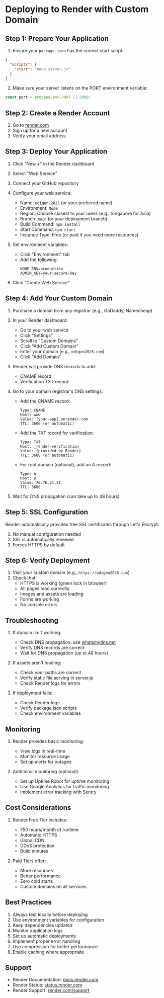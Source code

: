 # Deploying to Render with Custom Domain

## Step 1: Prepare Your Application
1. Ensure your `package.json` has the correct start script:
```json
{
  "scripts": {
    "start": "node server.js"
  }
}
```

2. Make sure your server listens on the PORT environment variable:
```javascript
const port = process.env.PORT || 3000;
```

## Step 2: Create a Render Account
1. Go to [render.com](https://render.com)
2. Sign up for a new account
3. Verify your email address

## Step 3: Deploy Your Application
1. Click "New +" in the Render dashboard
2. Select "Web Service"
3. Connect your GitHub repository
4. Configure your web service:
   - Name: `odigen-2025` (or your preferred name)
   - Environment: `Node`
   - Region: Choose closest to your users (e.g., Singapore for Asia)
   - Branch: `main` (or your deployment branch)
   - Build Command: `npm install`
   - Start Command: `npm start`
   - Instance Type: Free (or paid if you need more resources)

5. Set environment variables:
   - Click "Environment" tab
   - Add the following:
     ```
     NODE_ENV=production
     ADMIN_KEY=your-secure-key
     ```

6. Click "Create Web Service"

## Step 4: Add Your Custom Domain
1. Purchase a domain from any registrar (e.g., GoDaddy, Namecheap)
2. In your Render dashboard:
   - Go to your web service
   - Click "Settings"
   - Scroll to "Custom Domains"
   - Click "Add Custom Domain"
   - Enter your domain (e.g., `odigen2025.com`)
   - Click "Add Domain"

3. Render will provide DNS records to add:
   - CNAME record
   - Verification TXT record

4. Go to your domain registrar's DNS settings:
   - Add the CNAME record:
     ```
     Type: CNAME
     Host: www
     Value: [your-app].onrender.com
     TTL: 3600 (or automatic)
     ```
   - Add the TXT record for verification:
     ```
     Type: TXT
     Host: _render-verification
     Value: [provided by Render]
     TTL: 3600 (or automatic)
     ```
   - For root domain (optional), add an A record:
     ```
     Type: A
     Host: @
     Value: 76.76.21.21
     TTL: 3600
     ```

5. Wait for DNS propagation (can take up to 48 hours)

## Step 5: SSL Configuration
Render automatically provides free SSL certificates through Let's Encrypt:
1. No manual configuration needed
2. SSL is automatically renewed
3. Forces HTTPS by default

## Step 6: Verify Deployment
1. Visit your custom domain (e.g., `https://odigen2025.com`)
2. Check that:
   - HTTPS is working (green lock in browser)
   - All pages load correctly
   - Images and assets are loading
   - Forms are working
   - No console errors

## Troubleshooting
1. If domain isn't working:
   - Check DNS propagation: use [whatsmydns.net](https://www.whatsmydns.net/)
   - Verify DNS records are correct
   - Wait for DNS propagation (up to 48 hours)

2. If assets aren't loading:
   - Check your paths are correct
   - Verify static file serving in server.js
   - Check Render logs for errors

3. If deployment fails:
   - Check Render logs
   - Verify package.json scripts
   - Check environment variables

## Monitoring
1. Render provides basic monitoring:
   - View logs in real-time
   - Monitor resource usage
   - Set up alerts for outages

2. Additional monitoring (optional):
   - Set up Uptime Robot for uptime monitoring
   - Use Google Analytics for traffic monitoring
   - Implement error tracking with Sentry

## Cost Considerations
1. Render Free Tier includes:
   - 750 hours/month of runtime
   - Automatic HTTPS
   - Global CDN
   - DDoS protection
   - Build minutes

2. Paid Tiers offer:
   - More resources
   - Better performance
   - Zero cold starts
   - Custom domains on all services

## Best Practices
1. Always test locally before deploying
2. Use environment variables for configuration
3. Keep dependencies updated
4. Monitor application logs
5. Set up automatic deployments
6. Implement proper error handling
7. Use compression for better performance
8. Enable caching where appropriate

## Support
- Render Documentation: [docs.render.com](https://docs.render.com)
- Render Status: [status.render.com](https://status.render.com)
- Render Support: [render.com/support](https://render.com/support)
